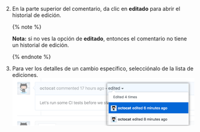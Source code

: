 2. En la parte superior del comentario, da clic en **editado** para abrir el historial de edición.

      {% note %}

      **Nota:** si no ves la opción de **editado**, entonces el comentario no tiene un historial de edición.

      {% endnote %}

3. Para ver los detalles de un cambio específico, selecciónalo de la lista de ediciones. ![Ver los detalles de edición de un comentario](/assets/images/help/repository/choose-comment-edit-to-expand.png)

